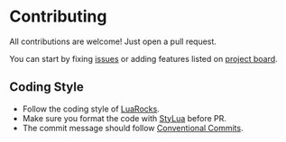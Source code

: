 # Contributing

All contributions are welcome! Just open a pull request.

You can start by fixing [issues](https://github.com/m4xshen/hardtime.nvim/issues) or adding features listed on [project board](https://github.com/users/m4xshen/projects/2).

## Coding Style

- Follow the coding style of [LuaRocks](https://github.com/luarocks/lua-style-guide).
- Make sure you format the code with [StyLua](https://github.com/JohnnyMorganz/StyLua) before PR.
- The commit message should follow [Conventional Commits](https://www.conventionalcommits.org/en/v1.0.0/).
